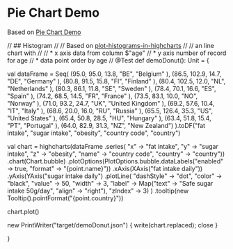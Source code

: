 # Pie Chart Demo

Based on [Pie Chart Demo](http://www.highcharts.com/demo/pie-basic)

// ## Histogram
//
// Based on [plot-histograms-in-highcharts](http://stackoverflow.com/questions/18042165/plot-histograms-in-highcharts)
//
// an line chart with
//
// * x axis data from column $"age"
// * y axis number of record for age
// * data point order by age
//
@Test
def demoDonut(): Unit = {

val dataFrame = Seq(
(95.0, 95.0, 13.8, "BE", "Belgium" ),
(86.5, 102.9, 14.7, "DE", "Germany" ),
(80.8, 91.5, 15.8, "FI", "Finland" ),
(80.4, 102.5, 12.0, "NL", "Netherlands" ),
(80.3, 86.1, 11.8, "SE", "Sweden" ),
(78.4, 70.1, 16.6, "ES", "Spain" ),
(74.2, 68.5, 14.5, "FR", "France" ),
(73.5, 83.1, 10.0, "NO", "Norway" ),
(71.0, 93.2, 24.7, "UK", "United Kingdom" ),
(69.2, 57.6, 10.4, "IT", "Italy" ),
(68.6, 20.0, 16.0, "RU", "Russia" ),
(65.5, 126.4, 35.3, "US", "United States" ),
(65.4, 50.8, 28.5, "HU", "Hungary" ),
(63.4, 51.8, 15.4, "PT", "Portugal" ),
(64.0, 82.9, 31.3, "NZ", "New Zealand")
).toDF("fat intake", "sugar intake", "obesity", "country code", "country")


val chart = highcharts(dataFrame
.series(
"x" -> "fat intake",
"y" -> "sugar intake",
"z" -> "obesity",
"name" -> "country code",
"country" -> "country"))
.chart(Chart.bubble)
.plotOptions(PlotOptions.bubble.dataLabels("enabled" -> true, "format" -> "{point.name}"))
.xAxis(XAxis("fat intake daily"))
.yAxis(YAxis("sugar intake daily")
.plotLine(
"dashStyle" -> "dot",
"color" -> "black",
"value" -> 50,
"width" -> 3,
"label" -> Map("text" -> "Safe sugar intake 50g/day", "align" -> "right"),
"zIndex" -> 3)
)
.tooltip(new Tooltip().pointFormat("{point.country}"))

chart.plot()

new PrintWriter("target/demoDonut.json") { write(chart.replaced); close }


}